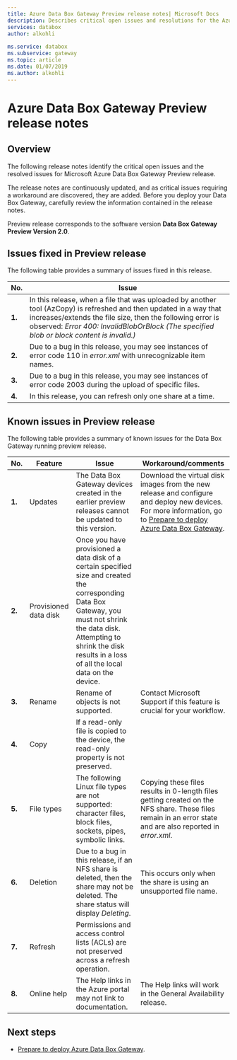 ```yaml
---
title: Azure Data Box Gateway Preview release notes| Microsoft Docs
description: Describes critical open issues and resolutions for the Azure Data Box Gateway running Preview release.
services: databox
author: alkohli
 
ms.service: databox
ms.subservice: gateway
ms.topic: article
ms.date: 01/07/2019
ms.author: alkohli
---
```


# Azure Data Box Gateway Preview release notes

## Overview

The following release notes identify the critical open issues and the resolved issues for Microsoft Azure Data Box Gateway Preview release.

The release notes are continuously updated, and as critical issues requiring a workaround are discovered, they are added. Before you deploy your Data Box Gateway, carefully review the information contained in the release notes.

Preview release corresponds to the software version **Data Box Gateway Preview Version 2.0**.

## Issues fixed in Preview release

The following table provides a summary of issues fixed in this release.

| No. | Issue |
| --- | --- |
| **1.** | In this release, when a file that was uploaded by another tool (AzCopy) is refreshed and then updated in a way that increases/extends the file size, then the following error is observed: *Error 400: InvalidBlobOrBlock (The specified blob or block content is invalid.)*|
| **2.** |Due to a bug in this release, you may see instances of error code 110 in *error.xml* with unrecognizable item names. | 
| **3.** |Due to a bug in this release, you may see instances of error code 2003 during the upload of specific files. | 
| **4.** |In this release, you can refresh only one share at a time. | 


## Known issues in Preview release

The following table provides a summary of known issues for the Data Box Gateway running preview release.

| No. | Feature | Issue | Workaround/comments |
| --- | --- | --- | --- |
| **1.** |Updates |The Data Box Gateway devices created in the earlier preview releases cannot be updated to this version. |Download the virtual disk images from the new release and configure and deploy new devices. For more information, go to [Prepare to deploy Azure Data Box Gateway](data-box-gateway-deploy-prep.md). |
| **2.** |Provisioned data disk |Once you have provisioned a data disk of a certain specified size and created the corresponding Data Box Gateway, you must not shrink the data disk. Attempting to shrink the disk results in a loss of all the local data on the device. | |
| **3.** |Rename |Rename of objects is not supported. |Contact Microsoft Support if this feature is crucial for your workflow. |
| **4.** |Copy| If a read-only file is copied to the device, the read-only property is not preserved. | |
| **5.** |File types | The following Linux file types are not supported: character files, block files, sockets, pipes, symbolic links.  |Copying these files results in 0-length files getting created on the NFS share. These files remain in an error state and are also reported in *error.xml*. |
| **6.** |Deletion | Due to a bug in this release, if an NFS share is deleted, then the share may not be deleted. The share status will display *Deleting*.  |This occurs only when the share is using an unsupported file name. |
| **7.** |Refresh | Permissions and access control lists (ACLs) are not preserved across a refresh operation.  | |
| **8.** |Online help |The Help links in the Azure portal may not link to  documentation.|The Help links will work in the General Availability release. |



## Next steps

- [Prepare to deploy Azure Data Box Gateway](data-box-gateway-deploy-prep.md).


